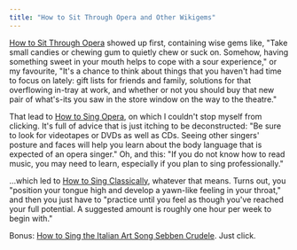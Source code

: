 ```yaml
---
title: "How to Sit Through Opera and Other Wikigems"
---
```


<p>
	<a href="http://www.wikihow.com/Sit-Through-Opera" target="_blank">How to Sit Through Opera</a> showed up first, containing wise gems like, "Take small candies or chewing gum to quietly chew or suck on. Somehow, having something sweet in your mouth helps to cope with a sour experience," or my favourite, "It's a chance to think about things that you haven't had time to focus on lately: gift lists for friends and family, solutions for that overflowing in-tray at work, and whether or not you should buy that new pair of what's-its you saw in the store window on the way to the theatre."
</p>
<p>
	That lead to <a href="http://www.wikihow.com/Sing-Opera" target="_blank">How to Sing Opera</a>, on which I couldn't stop myself from clicking. It's full of advice that is just itching to be deconstructed: "Be sure to look for videotapes or DVDs as well as CDs. Seeing other singers' posture and faces will help you learn about the body language that is expected of an opera singer." Oh, and this: "If you do not know how to read music, you may need to learn, especially if you plan to sing professionally."
</p>
<p>
	…which led to <a href="http://www.wikihow.com/Sing-Classically" target="_blank">How to Sing Classically</a>, whatever that means. Turns out, you "position your tongue high and develop a yawn-like feeling in your throat," and then you just have to "practice until you feel as though you've reached your full potential. A suggested amount is roughly one hour per week to begin with."
</p>
<p>
	Bonus: <a href="http://www.wikihow.com/Sing-the-Italian-Art-Song-Sebben-Crudele" target="_blank">How to Sing the Italian Art Song Sebben Crudele</a>. Just click.
</p>
